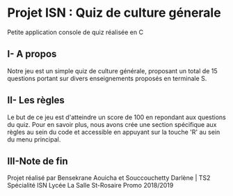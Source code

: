 # Projet ISN : Quiz de culture génerale
Petite application console de quiz réalisée en C
##  I- A  propos
Notre  jeu est  un simple quiz de culture générale, proposant un total de 15 questions portant sur
divers enseignements proposés en terminale S.
##  II- Les règles 
Le but de ce jeu est d'atteindre un score de 100 en repondant aux questions du quiz.
Pour en savoir plus, nous avons crée une section spécifique aux règles au sein du code et accessible en
appuyant sur la touche 'R' au sein du menu principal.

## III-Note de fin
Projet réalisé par Bensekrane Aouicha et Souccouchetty Darlène | TS2 Spécialité ISN
Lycée La Salle St-Rosaire Promo 2018/2019

